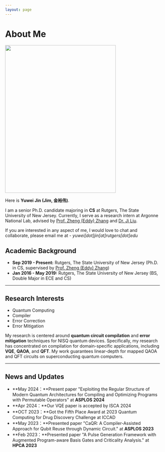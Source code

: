 ```yaml
---
layout: page
---
```


# About Me

<img src="https://jim-yw.github.io/me.JPG" class="floatpic" width="360" height="480">

Here is **Yuwei Jin (Jim, 金裕伟)**.

I am a senior Ph.D. candidate majoring in **CS** at Rutgers, The State University of New Jersey. Currently, I serve as a research intern  at Argonne National Lab, advised by [Prof. Zheng (Eddy) Zhang](https://people.cs.rutgers.edu/zz124/) and [Dr. Ji Liu](https://www.anl.gov/profile/ji-liu). 

If you are interested in any aspect of me, I would love to chat and collaborate, please email me at - *yuwei[dot]jin[at]rutgers[dot]edu*

## Academic Background

- **Sep 2019 - Present:** Rutgers, The State University of New Jersey (Ph.D. in CS, supervised by [Prof. Zheng (Eddy) Zhang](https://people.cs.rutgers.edu/zz124/))
- **Jan 2016 - May 2019:** Rutgers, The State University of New Jersey (BS, Double Major in ECE and CS)

---

## Research Interests

- Quantum Computing
- Compiler
- Error Correction
- Error Mitigation

My research is centered around **quantum circuit compilation** and **error mitigation** techniques for NISQ quantum devices. Specifically, my research has concentrated on compilation for domain-specific applications, including **VQE**, **QAOA**, and **QFT**. My work guarantees linear-depth for mapped QAOA and QFT circuits on superconducting quantum computers.


---

## News and Updates

- **May 2024：**Present paper "Exploiting the Regular Structure of Modern Quantum Architectures for Compiling and Optimizing Programs with Permutable Operators" at **ASPLOS 2024**
- **Apr 2024：**Our VQE paper is accepted by ISCA 2024
- **OCT 2023：**Got the Fifth Place Award at 2023 Quantum Computing for Drug Discovery Challenge at ICCAD
- **May 2023：**Presented paper "CaQR: A Compiler-Assisted Approach for Qubit Reuse through Dynamic Circuit." at **ASPLOS 2023**
- **Feb 2023：**Presented paper "A Pulse Generation Framework with Augmented Program-aware Basis Gates and Criticality Analysis." at **HPCA 2023**


